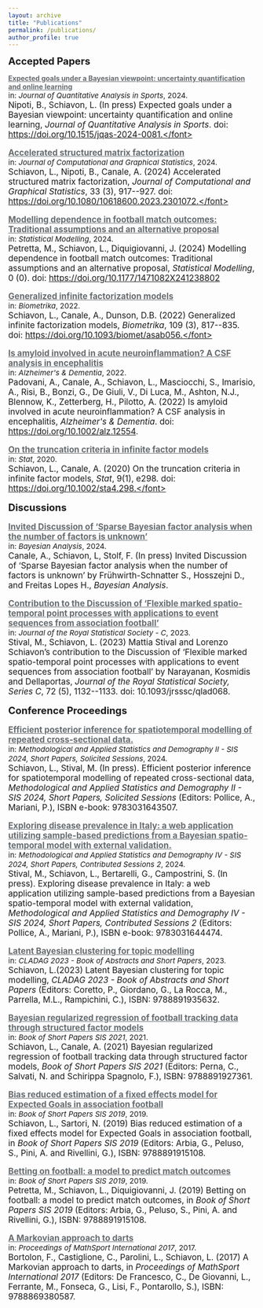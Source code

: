 ```yaml
---
layout: archive
title: "Publications"
permalink: /publications/
author_profile: true
---
```

<style type="text/css">
    a.typeA:hover {text-decoration: underline;}
</style>


<b style="font-size:20px"> Accepted Papers </b>

<a class="typeA" href="https://lorenzo-schiavon.github.io/publications/XG" style="color:rgb(103,108,112)"><b>Expected goals under a Bayesian viewpoint: uncertainty quantification and online learning</b></a> <br> <font style="font-size:15px">in: <i>Journal of Quantitative Analysis in Sports</i>, 2024.<br></font><font style="font-size:17px"> Nipoti, B., Schiavon, L. (In press) Expected goals under a Bayesian viewpoint: uncertainty quantification and online learning, <i>Journal of Quantitative Analysis in Sports</i>. doi: https://doi.org/10.1515/jqas-2024-0081.</font>

<a class="typeA" href="https://lorenzo-schiavon.github.io/publications/Xfile" style="color:rgb(103,108,112)"><b>Accelerated structured matrix factorization</b></a> <br> <font style="font-size:15px">in: <i>Journal of Computational and Graphical Statistics</i>, 2024.<br></font><font style="font-size:17px">Schiavon, L., Nipoti, B., Canale, A. (2024) Accelerated structured matrix factorization, <i>Journal of Computational and Graphical Statistics</i>, 33 (3), 917--927. doi: https://doi.org/10.1080/10618600.2023.2301072.</font>

<a class="typeA" href="https://lorenzo-schiavon.github.io/publications/footballDependence" style="color:rgb(103,108,112)"><b>Modelling dependence in football match outcomes: Traditional assumptions and an alternative proposal</b></a> <br> <font style="font-size:15px">in: <i>Statistical Modelling</i>, 2024.<br></font><font style="font-size:17px">Petretta, M., Schiavon, L., Diquigiovanni, J. (2024) Modelling dependence in football match outcomes: Traditional assumptions and an alternative proposal, <i>Statistical Modelling</i>, 0 (0). doi: https://doi.org/10.1177/1471082X241238802</font>

<a class="typeA" href="https://lorenzo-schiavon.github.io/publications/Generalized_infinite_factorization" style="color:rgb(103,108,112)"><b>Generalized infinite factorization models</b></a> <br> <font style="font-size:15px">in: <i>Biometrika</i>, 2022.<br></font><font style="font-size:17px">Schiavon, L., Canale, A., Dunson, D.B. (2022) Generalized infinite factorization models, <i>Biometrika</i>, 109 (3), 817--835. doi: https://doi.org/10.1093/biomet/asab056.</font>
    
<a class="typeA" href="https://lorenzo-schiavon.github.io/publications/Amyloid_inflammation" style="color:rgb(103,108,112)"><b>Is amyloid involved in acute neuroinflammation? A CSF analysis in encephalitis</b></a> <br> <font style="font-size:15px">in: <i>Alzheimer's & Dementia</i>, 2022.<br></font><font style="font-size:17px">Padovani, A., Canale, A., Schiavon, L., Masciocchi, S., Imarisio, A., Risi, B., Bonzi, G., De Giuli, V., Di Luca, M., 
Ashton, N.J., Blennow, K., Zetterberg, H., Pilotto, A. (2022) Is amyloid involved in acute neuroinflammation? A CSF analysis in encephalitis, <i>Alzheimer's & Dementia</i>. doi: https://doi.org/10.1002/alz.12554. </font>

<a class="typeA" href="https://lorenzo-schiavon.github.io/publications/Truncation_criteria" style="color:rgb(103,108,112)"><b>On the truncation criteria in infinite factor models</b></a> <br> <font style="font-size:15px">in: <i>Stat</i>, 2020.<br></font><font style="font-size:17px">Schiavon, L., Canale, A. (2020) On the truncation criteria in infinite factor models, <i>Stat</i>, 9(1), e298. doi: https://doi.org/10.1002/sta4.298.</font>


<b style="font-size:20px"> Discussions </b>

<a class="typeA" href="https://lorenzo-schiavon.github.io/publications/Discussion_UGLT" style="color:rgb(103,108,112)"><b>Invited Discussion of ‘Sparse Bayesian factor analysis when the number of factors is unknown’</b></a> <br> <font style="font-size:15px">in: <i>Bayesian Analysis</i>, 2024.<br></font><font style="font-size:17px">Canale, A., Schiavon, L, Stolf, F. (In press)  Invited Discussion of ‘Sparse Bayesian factor analysis when the number of factors is unknown’ by Frühwirth-Schnatter S., Hosszejni D., and Freitas Lopes H., <i>Bayesian Analysis</i>.</font>

<a class="typeA" href="https://lorenzo-schiavon.github.io/publications/Discussion_marked_point_processes" style="color:rgb(103,108,112)"><b>Contribution to the Discussion of ‘Flexible marked spatio-temporal point processes with applications to event sequences from association football’</b></a> <br> <font style="font-size:15px">in: <i>Journal of the Royal Statistical Society - C</i>, 2023.<br></font><font style="font-size:17px">Stival, M., Schiavon, L. (2023) Mattia Stival and Lorenzo Schiavon’s contribution to the Discussion of ‘Flexible marked spatio-temporal point processes with applications to event sequences from association football’ by Narayanan, Kosmidis and Dellaportas, <i>Journal of the Royal Statistical Society, Series C</i>, 72 (5), 1132--1133. doi: 10.1093/jrsssc/qlad068.</font>


<b style="font-size:20px"> Conference Proceedings </b> 

<a class="typeA" href="https://lorenzo-schiavon.github.io/publications/PASSI_variational" style="color:rgb(103,108,112)"><b>Efficient posterior inference for spatiotemporal modelling of repeated cross-sectional data.</b></a> <br> <font style="font-size:15px">in: <i>Methodological and Applied Statistics and Demography II - SIS 2024, Short Papers, Solicited Sessions</i>, 2024.<br></font><font style="font-size:17px">
Schiavon, L., Stival, M. (In press). Efficient posterior inference for spatiotemporal modelling of repeated cross-sectional data, <i>Methodological and Applied Statistics and Demography II - SIS 2024, Short Papers, Solicited Sessions</i> (Editors:  Pollice, A., Mariani, P.), ISBN e-book: 9783031643507.</font>

<a class="typeA" href="https://lorenzo-schiavon.github.io/publications/PASSI_webapp" style="color:rgb(103,108,112)"><b>Exploring
disease prevalence in Italy: a web application utilizing sample-based predictions from a Bayesian spatio-temporal model with external validation.</b></a> <br> <font style="font-size:15px">in: <i>Methodological and Applied Statistics and Demography IV - SIS 2024, Short Papers, Contributed Sessions 2</i>, 2024.<br></font><font style="font-size:17px">
Stival, M., Schiavon, L., Bertarelli, G., Campostrini, S. (In press). Exploring disease prevalence in Italy: a web application utilizing sample-based predictions from a Bayesian spatio-temporal model with external validation, <i> Methodological and Applied Statistics and Demography IV - SIS 2024, Short Papers, Contributed Sessions 2</i> (Editors:  Pollice, A., Mariani, P.), ISBN e-book: 9783031644474.</font>

<a class="typeA" href="https://lorenzo-schiavon.github.io/publications/Topic_modelling_cladag" style="color:rgb(103,108,112)"><b>Latent Bayesian clustering for topic modelling</b></a> <br> <font style="font-size:15px">in: <i>CLADAG 2023 - Book of Abstracts and Short Papers</i>, 2023.<br></font><font style="font-size:17px">Schiavon, L.(2023) Latent Bayesian clustering for topic modelling, <i>CLADAG 2023 - Book of Abstracts and Short Papers</i> (Editors: Coretto, P., Giordano, G., La Rocca, M., Parrella, M.L., Rampichini, C.), ISBN: 9788891935632.</font>

<a class="typeA" href="https://lorenzo-schiavon.github.io/publications/Regularized_regression_actions" style="color:rgb(103,108,112)"><b>Bayesian regularized regression of football
tracking data through structured factor models</b></a> <br> <font style="font-size:15px">in: <i>Book of Short Papers SIS 2021</i>, 2021.<br></font><font style="font-size:17px">Schiavon, L., Canale, A. (2021) Bayesian regularized regression of football tracking data through structured factor models, <i>Book of Short Papers SIS 2021</i> (Editors: Perna, C., Salvati, N. and Schirippa Spagnolo, F.), ISBN: 9788891927361.</font>

<a class="typeA" href="https://lorenzo-schiavon.github.io/publications/BR_fixed_effects_XG" style="color:rgb(103,108,112)"><b>Bias reduced estimation of a fixed effects model for Expected Goals in association football</b></a> <br> <font style="font-size:15px">in: <i>Book of Short Papers SIS 2019</i>, 2019.<br></font><font style="font-size:17px">Schiavon, L., Sartori, N. (2019) Bias reduced estimation of a fixed effects model for Expected Goals in association football, in <i>Book of Short Papers SIS 2019</i> (Editors: Arbia, G., Peluso, S., Pini, A. and Rivellini, G.), ISBN: 9788891915108.</font>

<a class="typeA" href="https://lorenzo-schiavon.github.io/publications/Betting_football_predict_match_outcomes" style="color:rgb(103,108,112)"><b>Betting on football: a model to predict match outcomes</b></a> <br> <font style="font-size:15px">in: <i>Book of Short Papers SIS 2019</i>, 2019.<br></font><font style="font-size:17px">Petretta, M., Schiavon, L., Diquigiovanni, J. (2019) Betting on football: a model to predict match outcomes, in <i>Book of Short Papers SIS 2019</i> (Editors: Arbia, G., Peluso, S., Pini, A. and Rivellini, G.), ISBN: 9788891915108.</font>

<a class="typeA" href="https://lorenzo-schiavon.github.io/publications/Markovian_approach_darts" style="color:rgb(103,108,112)"><b>A Markovian approach to darts</b></a> <br> <font style="font-size:15px">in: <i>Proceedings of MathSport International 2017</i>, 2017.<br></font><font style="font-size:17px">Bortolon, F., Castiglione, C., Parolini, L., Schiavon, L. (2017) A Markovian approach to darts, in <i>Proceedings of MathSport International 2017</i> (Editors: De Francesco, C., De Giovanni, L., Ferrante, M., Fonseca, G., Lisi, F., Pontarollo, S.), ISBN: 9788869380587.</font>
